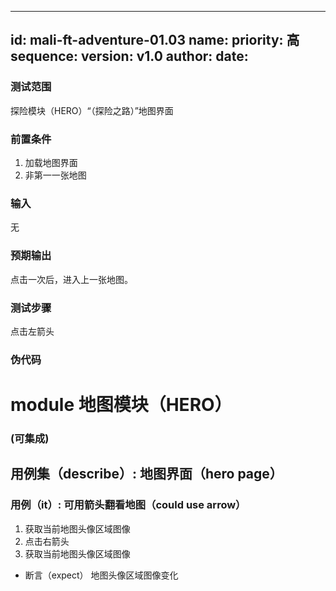 --------
id: mali-ft-adventure-01.03
name: 
priority: 高
sequence: 
version: v1.0
author: 
date: 
--------
### 测试范围
   探险模块（HERO）“（探险之路）”地图界面

### 前置条件
  1. 加载地图界面
  2. 非第一一张地图
### 输入
  无
### 预期输出
  点击一次后，进入上一张地图。
### 测试步骤
  点击左箭头



### 伪代码
# module 地图模块（HERO）
### (可集成)
## 用例集（describe）: 地图界面（hero page）
### 用例（it）: 可用箭头翻看地图（could use arrow）
1. 获取当前地图头像区域图像
2. 点击右箭头
3. 获取当前地图头像区域图像
* 断言（expect） 地图头像区域图像变化
